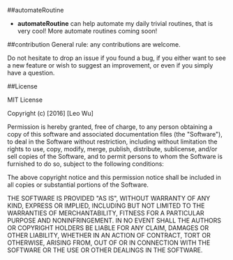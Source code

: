 ##automateRoutine
  - **automateRoutine** can help automate my daily trivial routines, that is very cool!
    More automate routines coming soon!

##contribution
General rule: any contributions are welcome.

Do not hesitate to drop an issue if you found a bug, if you either want to see a new feature or wish to suggest an improvement, or even if you simply have a question.

##License

MIT License

Copyright (c) [2016] [Leo Wu]

Permission is hereby granted, free of charge, to any person obtaining a copy
of this software and associated documentation files (the "Software"), to deal
in the Software without restriction, including without limitation the rights
to use, copy, modify, merge, publish, distribute, sublicense, and/or sell
copies of the Software, and to permit persons to whom the Software is
furnished to do so, subject to the following conditions:

The above copyright notice and this permission notice shall be included in all
copies or substantial portions of the Software.

THE SOFTWARE IS PROVIDED "AS IS", WITHOUT WARRANTY OF ANY KIND, EXPRESS OR
IMPLIED, INCLUDING BUT NOT LIMITED TO THE WARRANTIES OF MERCHANTABILITY,
FITNESS FOR A PARTICULAR PURPOSE AND NONINFRINGEMENT. IN NO EVENT SHALL THE
AUTHORS OR COPYRIGHT HOLDERS BE LIABLE FOR ANY CLAIM, DAMAGES OR OTHER
LIABILITY, WHETHER IN AN ACTION OF CONTRACT, TORT OR OTHERWISE, ARISING FROM,
OUT OF OR IN CONNECTION WITH THE SOFTWARE OR THE USE OR OTHER DEALINGS IN THE
SOFTWARE.
